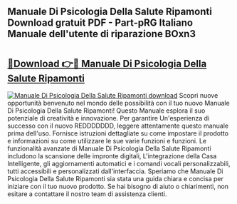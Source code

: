 ## Manuale Di Psicologia Della Salute Ripamonti Download gratuit PDF - Part-pRG Italiano Manuale dell'utente di riparazione BOxn3

# <h2><a href="http://dfeexp.blite.top/?on=Manuale+Di+Psicologia+Della+Salute+Ripamonti">🔗Download 👉🔴 Manuale Di Psicologia Della Salute Ripamonti</a></h2>

[![Manuale Di Psicologia Della Salute Ripamonti download](https://i.imgur.com/lujVjoI.png)](http://dfeexp.blite.top/?on=Manuale+Di+Psicologia+Della+Salute+Ripamonti)
Scopri nuove opportunità benvenuto nel mondo delle possibilità con il tuo nuovo Manuale Di Psicologia Della Salute Ripamonti! Questo Manuale esplora il suo potenziale di creatività e innovazione. Per garantire Un'esperienza di successo con il nuovo REDDDDDDD, leggere attentamente questo manuale prima dell'uso. Fornisce istruzioni dettagliate su come impostare il prodotto e informazioni su come utilizzare le sue varie funzioni e funzioni. Le funzionalità avanzate di Manuale Di Psicologia Della Salute Ripamonti includono la scansione delle impronte digitali, L'integrazione della Casa Intelligente, gli aggiornamenti automatici e i comandi vocali personalizzabili, tutti accessibili e personalizzati dall'interfaccia. Speriamo che Manuale Di Psicologia Della Salute Ripamonti sia stata una guida chiara e concisa per iniziare con il tuo nuovo prodotto. Se hai bisogno di aiuto o chiarimenti, non esitare a contattare il nostro team di assistenza clienti.
